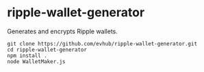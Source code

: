 # ripple-wallet-generator

Generates and encrypts Ripple wallets.

```
git clone https://github.com/evhub/ripple-wallet-generator.git
cd ripple-wallet-generator
npm install .
node WalletMaker.js
```
